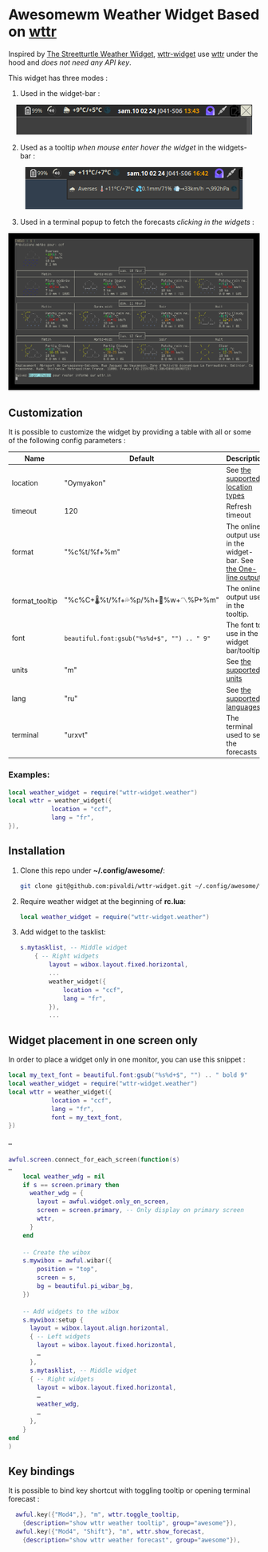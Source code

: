 # Awesomewm Weather Widget Based on [wttr](https://github.com/chubin/wttr.in)

Inspired by [The Streetturtle Weather Widget](https://github.com/streetturtle/awesome-wm-widgets/tree/master/weather-widget), [wttr-widget](https://github.com/pivaldi/wttr-widget) use [wttr](https://github.com/chubin/wttr.in) under the hood and *does not need any API key*.  

This widget has three modes :

1. Used in the widget-bar :

<p align="center">
 <img src="./screenshots/bar.png" alt="screenshot widget in the widget-bar" style="max-width:100%;">
</p>

2. Used as a tooltip *when mouse enter hover the widget* in the widgets-bar :

<p align="center">
 <img src="./screenshots/tooltip1.png" alt="screenshot widget in a tooltip" style="max-width:100%;">
</p>

3. Used in a terminal popup to fetch the forecasts *clicking in the widgets* :

<p align="center">
 <img src="./screenshots/forecast1.png" alt="screenshot of popup forecasts" style="max-width:100%;">
</p>


## Customization

It is possible to customize the widget by providing a table with all or
some of the following config parameters :

| Name | Default | Description |
|------|---------|-------------|
| location | "Oymyakon" | See [the supported location types](https://wttr.in/:help) |
| timeout | 120 | Refresh timeout |
| format | "%c%t/%f+%m" | The online output used in the widget-bar. See [the One-line output](https://github.com/chubin/wttr.in?tab=readme-ov-file#one-line-output) |
| format_tooltip | "%c%C+🌡️%t/%f+💦%p/%h+💨%w+〽%P+%m" | The online output used in the tooltip. |
| font | `beautiful.font:gsub("%s%d+$", "") .. " 9"` | The font to use in the widget bar/tooltip |
| units | "m" | See [the supported units](https://wttr.in/:help) |
| lang | "ru" | See [the supported languages](https://wttr.in/:help) |
| terminal | "urxvt" | The terminal used to see the forecasts |

### Examples:

```lua
local weather_widget = require("wttr-widget.weather")
local wttr = weather_widget({
            location = "ccf",
            lang = "fr",
}),
```

## Installation

1. Clone this repo under **~/.config/awesome/**:

    ```bash
    git clone git@github.com:pivaldi/wttr-widget.git ~/.config/awesome/wttr-widget
    ```

1. Require weather widget at the beginning of **rc.lua**:

    ```lua
    local weather_widget = require("wttr-widget.weather")
    ```

1. Add widget to the tasklist:

    ```lua
    s.mytasklist, -- Middle widget
        { -- Right widgets
            layout = wibox.layout.fixed.horizontal,
            ...
            weather_widget({
                location = "ccf",
                lang = "fr",
            }),
            ...
    ```

## Widget placement in one screen only

In order to place a widget only in one monitor, you can use this snippet :

```lua
local my_text_font = beautiful.font:gsub("%s%d+$", "") .. " bold 9"
local weather_widget = require("wttr-widget.weather")
local wttr = weather_widget({
            location = "ccf",
            lang = "fr",
            font = my_text_font,
})

…

awful.screen.connect_for_each_screen(function(s)
…
    local weather_wdg = nil
    if s == screen.primary then
      weather_wdg = {
        layout = awful.widget.only_on_screen,
        screen = screen.primary, -- Only display on primary screen
        wttr,
      }
    end

    -- Create the wibox
    s.mywibox = awful.wibar({
        position = "top",
        screen = s,
        bg = beautiful.pi_wibar_bg,
    })

    -- Add widgets to the wibox
    s.mywibox:setup {
      layout = wibox.layout.align.horizontal,
      { -- Left widgets
        layout = wibox.layout.fixed.horizontal,
        …
      },
      s.mytasklist, -- Middle widget
      { -- Right widgets
        layout = wibox.layout.fixed.horizontal,
        …
        weather_wdg,
        …
      },
    }
end
)
```

## Key bindings

It is possible to bind key shortcut with toggling tooltip or opening terminal forecast :

```lua
  awful.key({"Mod4",}, "m", wttr.toggle_tooltip,
    {description="show wttr weather tooltip", group="awesome"}),
  awful.key({"Mod4", "Shift"}, "m", wttr.show_forecast,
    {description="show wttr weather forecast", group="awesome"}),
```
